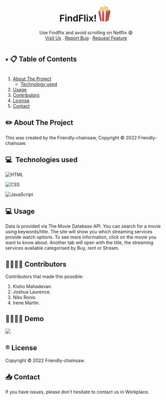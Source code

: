<p align="center">
  <a href="https://github.com/Friendly-chainsaw/find-flix.git"></a>

  <h1 align="center">FindFlix!<img style="width: 50px" src="logosAndIcons/popcorn.png"></h1>

  <p align="center">
    Use Findflix and avoid scrolling on Netflix 😄
    <br />
    <a href="https://friendly-chainsaw.github.io/find-flix/index.html" target="_blank">Visit Us</a>
    .
    <a href="https://github.com/Friendly-chainsaw/find-flix/issues">Report Bug</a>
    ·
    <a href="https://github.com/Friendly-chainsaw/find-flix/issues">Request Feature</a>
  </p>
</p>

<!-- TABLE OF CONTENTS -->
<details open="open">
  <summary><h2 style="display: inline-block"> 📋 Table of Contents</h2></summary>
  <ol>
    <li>
      <a href="#about-the-project">About The Project</a>
      <ul>
        <li><a href="#built-with">Technology used</a></li>
      </ul>
    </li>
    <li><a href="#license">Usage</a></li>
    <li><a href="#license">Contributors</a></li>
    <li><a href="#license">License</a></li>
    <li><a href="#contact">Contact</a></li>
  </ol>
</details>

<!-- ABOUT THE PROJECT -->

## ✏️ About The Project

This was created by the Friendly-chainsaw, Copyright © 2022 Friendly-chainsaw.

## 💻&nbsp; Technologies used

![HTML](https://img.shields.io/badge/HTML5-E34F26?style=for-the-badge&logo=html5&logoColor=white)

![CSS](https://img.shields.io/badge/CSS3-1572B6?style=for-the-badge&logo=css3&logoColor=white)

![JavaScript](https://img.shields.io/badge/JavaScript-323330?style=for-the-badge&logo=javascript&logoColor=F7DF1E)

<!-- ### Diagrams
- <a href="">Use Case Diagram</a>

- <a href="">Class Diagram</a> --

<!-- USAGE EXAMPLES -->

## 💻 Usage

Data is provided via The Movie Database API.
You can search for a movie using keywords/title. The site will show you which streaming services provide watch options. To see more information, click on the movie you want to know about.
Another tab will open with the title, the streaming services available categorised by Buy, rent or Stream.

## 👩‍👩‍👧‍👧 Contributors

Contributors that made this possible:

1. Kisho Mahadevan.
2. Joshua Laurence.
3. Niks Ronis.
4. Irene Martín.

## 👩‍👩‍👧‍👧 Demo

![](<![](https://github.com/Friendly-chainsaw/find-flix/blob/dev/logosAndIcons/demo.gif)>)

<!-- LICENSE -->

## ®️ License

Copyright © 2022 Friendly-chainsaw.

<!-- CONTACT -->

## 📥 Contact

If you have issues, please don't hesitate to contact us in Workplace.
